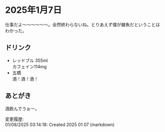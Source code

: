 # 2025年1月7日

仕事だよ～～～～～～。全然終わらないね。とりあえず僕が雑魚だということはわかった。

## ドリンク

- レッドブル 355ml  
カフェイン114mg
- 五橋  
酒！酒！酒！

## あとがき

酒飲んでうぉー。

変更履歴:  
01/08/2025 03:14:18: Created 2025 01 07 (markdown)  
